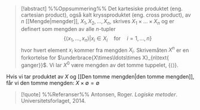 
> [!abstract] %%Oppsummering%%
> Det kartesiske produktet (eng. cartesian product), også kalt kryssproduktet (eng. cross product), av $n$ [[Mengde|mengder]], $X_1,X_2,\ldots,X_n$, skrives $X_1\times\ldots\times X_n$ og er definert som mengden av alle $n$-tupler
$$\{\langle x_1,\ldots,x_n\rangle|x_i\in X_i \quad\text{for}\quad i=1,\ldots,n \}$$
hvor hvert element $x_i$ kommer fra mengden $X_i$. Skrivemåten $X^n$ er en forkortelse for $\underbrace{X\times\ldots\times X}_{n\text{ ganger}}$. Vi lar $X^0$ være mengden av det tomme tuppelet, $\{\langle\rangle\}$. 

Hvis vi tar produktet av $X$ og [[Den tomme mengden|den tomme mengden]], får vi den tomme mengden:
$X\times \emptyset =\emptyset$

> [!quote] %%Referanser%%
Antonsen, Roger. *Logiske metoder*. Universitetsforlaget, 2014.